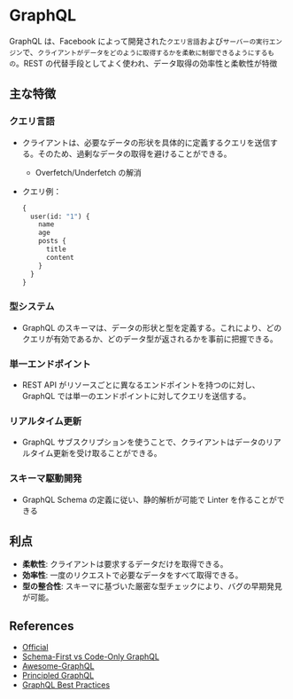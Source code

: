 # GraphQL

GraphQL は、Facebook によって開発された`クエリ言語`および`サーバーの実行エンジン`で、`クライアントがデータをどのように取得するかを柔軟に制御できるようにするもの`。REST の代替手段としてよく使われ、データ取得の効率性と柔軟性が特徴

## 主な特徴

### クエリ言語

- クライアントは、必要なデータの形状を具体的に定義するクエリを送信する。そのため、過剰なデータの取得を避けることができる。
  - Overfetch/Underfetch の解消
- クエリ例：

  ```graphql
  {
    user(id: "1") {
      name
      age
      posts {
        title
        content
      }
    }
  }
  ```

### 型システム

- GraphQL のスキーマは、データの形状と型を定義する。これにより、どのクエリが有効であるか、どのデータ型が返されるかを事前に把握できる。

### 単一エンドポイント

- REST API がリソースごとに異なるエンドポイントを持つのに対し、GraphQL では単一のエンドポイントに対してクエリを送信する。

### リアルタイム更新

- GraphQL サブスクリプションを使うことで、クライアントはデータのリアルタイム更新を受け取ることができる。

### スキーマ駆動開発

- GraphQL Schema の定義に従い、静的解析が可能で Linter を作ることができる

## 利点

- **柔軟性**: クライアントは要求するデータだけを取得できる。
- **効率性**: 一度のリクエストで必要なデータをすべて取得できる。
- **型の整合性**: スキーマに基づいた厳密な型チェックにより、バグの早期発見が可能。

## References

- [Official](https://graphql.org/)
- [Schema-First vs Code-Only GraphQL](https://www.apollographql.com/blog/backend/architecture/schema-first-vs-code-only-graphql/)
- [Awesome-GraphQL](https://github.com/chentsulin/awesome-graphql)
- [Principled GraphQL](https://principledgraphql.com/)
- [GraphQL Best Practices](https://graphql.org/learn/best-practices/)
